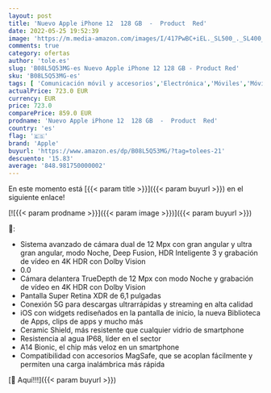 ```yaml
---
layout: post
title: 'Nuevo Apple iPhone 12  128 GB  -  Product  Red'
date: 2022-05-25 19:52:39
image: 'https://m.media-amazon.com/images/I/417PwBC+iEL._SL500_._SL400_.jpg'
comments: true
category: ofertas
author: 'tole.es'
slug: 'B08L5Q53MG-es Nuevo Apple iPhone 12 128 GB - Product Red'
sku: 'B08L5Q53MG-es'
tags: [ 'Comunicación móvil y accesorios','Electrónica','Móviles','Móviles y smartphones libres','apple','iphone','🇪🇸', ]
actualPrice: 723.0 EUR
currency: EUR
price: 723.0
comparePrice: 859.0 EUR
prodname: 'Nuevo Apple iPhone 12  128 GB  -  Product  Red'
country: 'es'
flag: '🇪🇸'
brand: 'Apple'
buyurl: 'https://www.amazon.es/dp/B08L5Q53MG/?tag=tolees-21'
descuento: '15.83'
average: '848.981750000002'
---
```


En este momento está [{{< param title >}}]({{< param buyurl >}}) en el siguiente enlace!

[![{{< param prodname >}}]({{< param image >}})]({{< param buyurl >}})

🔎:

- Sistema avanzado de cámara dual de 12 Mpx con gran angular y ultra gran angular, modo Noche, Deep Fusion, HDR Inteligente 3 y grabación de vídeo en 4K HDR con Dolby Vision
- 0.0
- Cámara delantera TrueDepth de 12 Mpx con modo Noche y grabación de vídeo en 4K HDR con Dolby Vision
- Pantalla Super Retina XDR de 6,1 pulgadas
- Conexión 5G para descargas ultrarrápidas y streaming en alta calidad
- iOS con widgets rediseñados en la pantalla de inicio, la nueva Biblioteca de Apps, clips de apps y mucho más
- Ceramic Shield, más resistente que cualquier vidrio de smartphone
- Resistencia al agua IP68, líder en el sector
- A14 Bionic, el chip más veloz en un smartphone
- Compatibilidad con accesorios MagSafe, que se acoplan fácilmente y permiten una carga inalámbrica más rápida

[🛒 Aquí!!!]({{< param buyurl >}})
